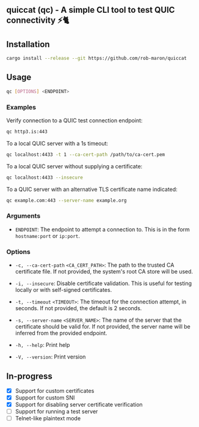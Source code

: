 ## quiccat (qc) - A simple CLI tool to test QUIC connectivity ⚡🐈

## Installation
```bash
cargo install --release --git https://github.com/rob-maron/quiccat
```

## Usage
```bash
qc [OPTIONS] <ENDPOINT>
```

### Examples
Verify connection to a QUIC test connection endpoint:
```bash
qc http3.is:443
```

To a local QUIC server with a 1s timeout:
```bash
qc localhost:4433 -t 1 --ca-cert-path /path/to/ca-cert.pem
```

To a local QUIC server without supplying a certificate:
```bash
qc localhost:4433 --insecure
```

To a QUIC server with an alternative TLS certificate name indicated:
```bash
qc example.com:443 --server-name example.org
```

### Arguments
  - `ENDPOINT`: The endpoint to attempt a connection to. This is in the form `hostname:port` or `ip:port`.

### Options
  - `-c, --ca-cert-path` `<CA_CERT_PATH>`: The path to the trusted CA certificate file. If not provided, the system's root CA store will be used.

  - `-i, --insecure`: Disable certificate validation. This is useful for testing locally or with self-signed certificates.

  - `-t, --timeout` `<TIMEOUT>`: The timeout for the connection attempt, in seconds. If not provided, the default is 2 seconds.

  - `-s, --server-name` `<SERVER_NAME>`: The name of the server that the certificate should be valid for. If not provided, the server name will be inferred from the provided endpoint.
  
  - `-h, --help`: Print help

  - `-V, --version`: Print version


## In-progress
- [x] Support for custom certificates
- [x] Support for custom SNI
- [x] Support for disabling server certificate verification
- [ ] Support for running a test server
- [ ] Telnet-like plaintext mode